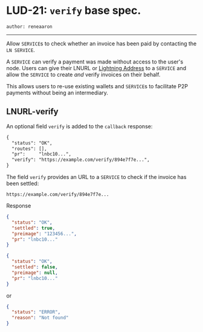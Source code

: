 LUD-21: `verify` base spec.
===============================

`author: reneaaron`

---

Allow `SERVICE`s to check whether an invoice has been paid by contacting the `LN SERVICE`.

A `SERVICE` can verify a payment was made without access to the user's node. Users can give their LNURL or [Lightning Address](https://lightningaddress.com) to a `SERVICE` and allow the `SERVICE` to create *and* verify invoices on their behalf. 

This allows users to re-use existing wallets and `SERVICE`s to facilitate P2P payments without being an intermediary.

## LNURL-verify

An optional field `verify` is added to the `callback` response:

```diff
{
  "status": "OK",
  "routes": [],
  "pr":     "lnbc10...",
  "verify": "https://example.com/verify/894e7f7e...",
}
```

The field `verify` provides an URL to a `SERVICE` to check if the invoice has been settled:

`https://example.com/verify/894e7f7e...`

Response
```json
{
  "status": "OK",
  "settled": true,
  "preimage": "123456...",
  "pr": "lnbc10..."
}
```

```json
{
  "status": "OK",
  "settled": false,
  "preimage": null,
  "pr": "lnbc10..."
}
```
or
```json
{
  "status": "ERROR",
  "reason": "Not found"
}
```